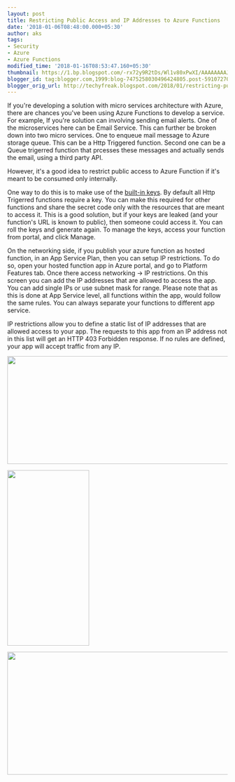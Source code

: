 ```yaml
---
layout: post
title: Restricting Public Access and IP Addresses to Azure Functions
date: '2018-01-06T08:48:00.000+05:30'
author: aks
tags:
- Security
- Azure
- Azure Functions
modified_time: '2018-01-16T08:53:47.160+05:30'
thumbnail: https://1.bp.blogspot.com/-rx72y9R2tDs/Wl1v80xPwXI/AAAAAAAAJRQ/bYes1l6Zg3kKQNDChsB3vUKnaVzCXkplACLcBGAs/s72-c/azure-functions-02.PNG
blogger_id: tag:blogger.com,1999:blog-7475258030496424805.post-5910727056765322260
blogger_orig_url: http://techyfreak.blogspot.com/2018/01/restricting-public-access-and-ip.html
---
```


If you're developing a solution with micro services architecture with Azure, there are chances you've been using Azure Functions to develop a service. For example, If you're solution can involving sending email alerts. One of the microservices here can be Email Service. This can further be broken down into two micro services. One to enqueue mail message to Azure storage queue. This can be a Http Triggered function. Second one can be a Queue trigerred function that prcesses these messages and actually sends the email, using a third party API. 


However, it's a good idea to restrict public access to Azure Function if it's meant to be consumed only internally. 


One way to do this is to make use of the [built-in keys](https://docs.microsoft.com/azure/azure-functions/functions-bindings-http-webhook#working-with-keys). By default all Http Trigerred functions require a key. You can make this required for other functions and share the secret code only with the resources that are meant to access it. This is a good solution, but if your keys are leaked (and your function's URL is known to public), then someone could access it. You can roll the keys and generate again. To manage the keys, access your function from portal, and click Manage. 


On the networking side, if you publish your azure function as hosted function, in an App Service Plan, then you can setup IP restrictions. To do so, open your hosted function app in Azure portal, and go to Platform Features tab. Once there access networking -&gt; IP restrictions. On this screen you can add the IP addresses that are allowed to access the app. You can add single IPs or use subnet mask for range. Please note that as this is done at App Service level, all functions within the app, would follow the same rules. You can always separate your functions to different app service. 


IP restrictions allow you to define a static list of IP addresses that are allowed access to your app. The requests to this app from an IP address not in this list will get an HTTP 403 Forbidden response. If no rules are defined, your app will accept traffic from any IP. 

[<img 
border="0" data-original-height="618" data-original-width="1600" height="246" 
src="https://1.bp.blogspot.com/-rx72y9R2tDs/Wl1v80xPwXI/AAAAAAAAJRQ/bYes1l6Zg3kKQNDChsB3vUKnaVzCXkplACLcBGAs/s640/azure-functions-02.PNG" 
width="640" 
/>](https://1.bp.blogspot.com/-rx72y9R2tDs/Wl1v80xPwXI/AAAAAAAAJRQ/bYes1l6Zg3kKQNDChsB3vUKnaVzCXkplACLcBGAs/s1600/azure-functions-02.PNG) 


[<img 
border="0" data-original-height="1600" data-original-width="755" height="400" 
src="https://4.bp.blogspot.com/-udb5N-k2AXU/Wl1v9EAheqI/AAAAAAAAJRU/4tZCEyTpjsMvyVeBnpuf2nwO3nIiY28OQCLcBGAs/s400/azure-functions-03.PNG" 
width="187" 
/>](https://4.bp.blogspot.com/-udb5N-k2AXU/Wl1v9EAheqI/AAAAAAAAJRU/4tZCEyTpjsMvyVeBnpuf2nwO3nIiY28OQCLcBGAs/s1600/azure-functions-03.PNG) 


[<img 
border="0" data-original-height="700" data-original-width="1600" height="280" 
src="https://4.bp.blogspot.com/-rsmnGFTYsMg/Wl1v9Lg3UrI/AAAAAAAAJRM/nI7iaQmAOgQ5ohPqKaSBENbdE_RPRZaTgCLcBGAs/s640/azure-functions-04.PNG" 
width="640" 
/>](https://4.bp.blogspot.com/-rsmnGFTYsMg/Wl1v9Lg3UrI/AAAAAAAAJRM/nI7iaQmAOgQ5ohPqKaSBENbdE_RPRZaTgCLcBGAs/s1600/azure-functions-04.PNG)
